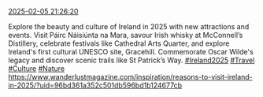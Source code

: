 [2025-02-05 21:26:20](https://mstdn.social/@hill_wanderer/113953392599410297)

Explore the beauty and culture of Ireland in 2025 with new attractions and events. Visit Páirc Náisiúnta na Mara, savour Irish whisky at McConnell’s Distillery, celebrate festivals like Cathedral Arts Quarter, and explore Ireland&#39;s first cultural UNESCO site, Gracehill. Commemorate Oscar Wilde&#39;s legacy and discover scenic trails like St Patrick’s Way. <a href="https://mstdn.social/tags/Ireland2025" class="mention hashtag" rel="tag">#Ireland2025</a> <a href="https://mstdn.social/tags/Travel" class="mention hashtag" rel="tag">#Travel</a> <a href="https://mstdn.social/tags/Culture" class="mention hashtag" rel="tag">#Culture</a> <a href="https://mstdn.social/tags/Nature" class="mention hashtag" rel="tag">#Nature</a> <a href="https://www.wanderlustmagazine.com/inspiration/reasons-to-visit-ireland-in-2025/?uid=96bd361a352c501db596bd1b124677cb" target="_blank" rel="nofollow noopener noreferrer" translate="no">https://www.wanderlustmagazine.com/inspiration/reasons-to-visit-ireland-in-2025/?uid=96bd361a352c501db596bd1b124677cb</a>